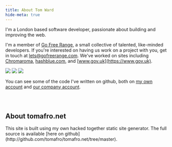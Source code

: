 ```yaml
---
title: About Tom Ward
hide-meta: true
---
```

I'm a London based software developer, passionate about building and improving the web.

I'm a member of [Go Free Range](http://gofreerange.com), a small collective of talented, like-minded developers.  If you're interested on having us work on a project with you, get in touch at [lets@gofreerange.com](mailto:lets@gofreerange.com).  We've worked on sites including [Chromaroma](http://www.chromaroma.com/), [hashblue.com](https://hashblue.com), and [www.gov.uk](https://www.gov.uk).

<div class="browsershots">
<a href="http://www.chromaroma.com"><img class="browsershot" src="/images/chromaroma.thumb.png"/></a>
<a href="https://hashblue.com"><img class="browsershot" src="/images/hashblue.thumb.png"/></a>
<a href="https://www.gov.uk/government/organisations"><img class="browsershot" src="/images/departments.thumb.png"/></a>
</div>

You can see some of the code I've written on github, both on [my own account](http://github.com/tomafro) and [our company account](http://github.com/freerange).

<h2 style="padding-top:2em;">About tomafro.net</h2>
This site is built using my own hacked together static site generator.  The full source is available [here on github](http://github.com/tomafro/tomafro.net/tree/master).
